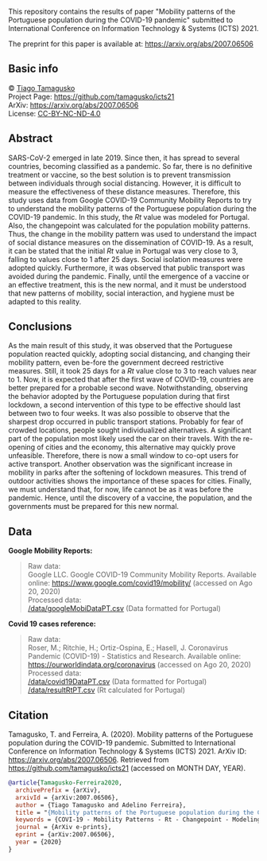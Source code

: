 This repository contains the results of paper "Mobility patterns of the Portuguese population during the COVID-19 pandemic" submitted to International Conference on Information Technology & Systems (ICTS) 2021.

The preprint for this paper is available at: https://arxiv.org/abs/2007.06506  

## Basic info
© [Tiago Tamagusko](https://tamagusko.github.io)  
Project Page: https://github.com/tamagusko/icts21  
ArXiv: https://arxiv.org/abs/2007.06506  
License: [CC-BY-NC-ND-4.0](/LICENSE)

## Abstract
SARS-CoV-2 emerged in late 2019. Since then, it has spread to several countries, becoming classified as a pandemic. So far, there is no definitive treatment or vaccine, so the best solution is to prevent transmission between individuals through social distancing. However, it is difficult to measure the effectiveness of these distance measures. Therefore, this study uses data from Google COVID-19 Community Mobility Reports to try to understand the mobility patterns of the Portuguese population during the COVID-19 pandemic. In this study, the *Rt* value was modeled for Portugal. Also, the changepoint was calculated for the population mobility patterns. Thus, the change in the mobility pattern was used to understand the impact of social distance measures on the dissemination of COVID-19. As a result, it can be stated that the initial *Rt* value in Portugal was very close to 3, falling to values close to 1 after 25 days. Social isolation measures were adopted quickly. Furthermore, it was observed that public transport was avoided during the pandemic. Finally, until the emergence of a vaccine or an effective treatment, this is the new normal, and it must be understood that new patterns of mobility, social interaction, and hygiene must be adapted to this reality.

## Conclusions
As the main result of this study, it was observed that the Portuguese population reacted quickly, adopting social distancing, and changing their mobility pattern, even be-fore the government decreed restrictive measures. Still, it took 25 days for a *Rt* value close to 3 to reach values near to 1. Now, it is expected that after the first wave of COVID-19, countries are better prepared for a probable second wave. Notwithstanding, observing the behavior adopted by the Portuguese population during that first lockdown, a second intervention of this type to be effective should last between two to four weeks.
It was also possible to observe that the sharpest drop occurred in public transport stations. Probably for fear of crowded locations, people sought individualized alternatives. A significant part of the population most likely used the car on their travels. With the re-opening of cities and the economy, this alternative may quickly prove unfeasible. Therefore, there is now a small window to co-opt users for active transport. Another observation was the significant increase in mobility in parks after the softening of lockdown measures. This trend of outdoor activities shows the importance of these spaces for cities.
Finally, we must understand that, for now, life cannot be as it was before the pandemic. Hence, until the discovery of a vaccine, the population, and the governments must be prepared for this new normal.

## Data
**Google Mobility Reports:**  
> Raw data:  
> Google LLC. Google COVID-19 Community Mobility Reports. Available online: https://www.google.com/covid19/mobility/ (accessed on Ago 20, 2020)  
> Processed data:  
> <a href="https://raw.githubusercontent.com/tamagusko/icts21/master/data/googleMobiDataPT.csv">/data/googleMobiDataPT.csv</a> (Data formatted for Portugal)

**Covid 19 cases reference:**
> Raw data:  
> Roser, M.; Ritchie, H.; Ortiz-Ospina, E.; Hasell, J. Coronavirus Pandemic (COVID-19) - Statistics and Research. Available online: https://ourworldindata.org/coronavirus (accessed on Ago 20, 2020)  
> Processed data:  
> <a href="https://raw.githubusercontent.com/tamagusko/icts21/master/data/covid19DataPT.csv">/data/covid19DataPT.csv</a> (Data formatted for Portugal)  
> <a href="https://raw.githubusercontent.com/tamagusko/icts21/master/data/resultRtPT.csv">/data/resultRtPT.csv</a> (Rt calculated for Portugal)

## Citation
Tamagusko, T. and Ferreira, A. (2020). Mobility patterns of the Portuguese population during the COVID-19 pandemic. Submitted to  International Conference on Information Technology & Systems (ICTS) 2021. ArXiv ID: https://arxiv.org/abs/2007.06506. Retrieved from https://github.com/tamagusko/icts21 (accessed on MONTH DAY, YEAR).

```bibtex
@article{Tamagusko-Ferreira2020,
  archivePrefix = {arXiv},
  arxivId = {arXiv:2007.06506},
  author = {Tiago Tamagusko and Adelino Ferreira},
  title = "{Mobility patterns of the Portuguese population during the COVID-19 pandemic}",
  keywords = {COVI-19 - Mobility Patterns - Rt - Changepoint - Modeling},
  journal = {ArXiv e-prints},
  eprint = {arXiv:2007.06506},
  year = {2020}
}
```
